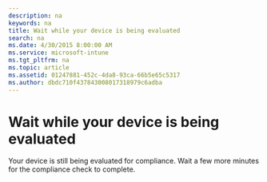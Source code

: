 ```yaml
---
description: na
keywords: na
title: Wait while your device is being evaluated
search: na
ms.date: 4/30/2015 8:00:00 AM
ms.service: microsoft-intune
ms.tgt_pltfrm: na
ms.topic: article
ms.assetid: 01247881-452c-4da8-93ca-66b5e65c5317
ms.author: dbdc710f437843008017318979c6adba
---
```

# Wait while your device is being evaluated
Your device is still being evaluated for compliance. Wait a few more minutes for the compliance check to complete.

